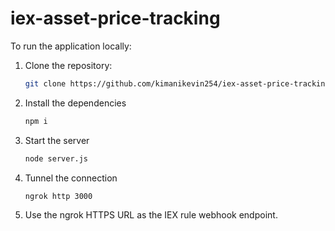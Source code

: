 # iex-asset-price-tracking

To run the application locally:

1. Clone the repository:

    ```bash
    git clone https://github.com/kimanikevin254/iex-asset-price-tracking.git
    ```

2. Install the dependencies

    ```bash
    npm i
    ```

3. Start the server
    ```bash
    node server.js
    ```
4. Tunnel the connection
    ```bash
    ngrok http 3000
    ```
5. Use the ngrok HTTPS URL as the IEX rule webhook endpoint.
